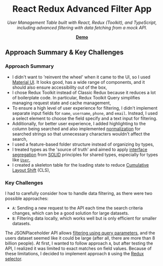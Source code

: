 <h1 align="center">React Redux Advanced Filter App</h1>

<p align="center">
  <em>User Management Table built with React, Redux (Toolkit), and TypeScript,
  <br />including advanced filtering with data fetching from a mock API.</em>
</p>

<p align="center">
  <a href="https://react-redux-advanced-filter-app.onrender.com/"><strong>Demo</strong></a>
  <br />
</p>

## Approach Summary & Key Challenges

### Approach Summary

- I didn't want to 'reinvent the wheel' when it came to the UI, so I used [Material UI](https://mui.com/material-ui/). It looks good, has a wide range of components, and it should also ensure accessibility out of the box,
- I chose Redux Toolkit instead of Classic Redux because it reduces a lot of boilerplate code. In particular, Redux Toolkit Query simplifies managing request state and cache management,
- To ensure a high level of user experience for filtering, I didn't implement separate input fields for `name`, `username`, `phone`, and `email`. Instead, I used a select element to choose the field specify and a text input for filtering.
- Additionally, for better user experience, I added highlighting to the column being searched and also implemented [normalization](/src/shared/utils/strings.utils.ts) for searched strings so that unnecessary characters wouldn't affect the search,
- I used a feature-based folder structure instead of organizing by types,
- I treated types as the 'source of truth' and aimed to apply [interface segregation](https://en.wikipedia.org/wiki/Interface_segregation_principle) from [SOLID](https://en.wikipedia.org/wiki/SOLID) principles for shared types, especially for types like [`User`](./src//features//users//users.types.ts),
- I created a skeleton table for the loading state to reduce [Cumulative Layout Shift](https://web.dev/articles/cls?hl=pl) (CLS),

### Key Challenges

I had to carefully consider how to handle data filtering, as there were two possible approaches:

- `A`: Sending a new request to the API each time the search criteria changes, which can be a good solution for large datasets.
- `B`: Filtering data locally, which works well but is only efficient for smaller datasets.

The JSONPlaceholder API allows [filtering using query parameters](https://jsonplaceholder.typicode.com/guide/), and the users dataset seemed like it could be large (after all, there are more than 8 billion people). At first, I wanted to follow approach `A`, but after testing the API, I realized it was limited to exact matches on field values. Because of these limitations, I decided to implement approach `B` using the [Redux selector](/src/features//users/users.selectors.ts).
